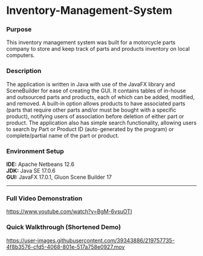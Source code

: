 # Inventory-Management-System

### Purpose
This inventory management system was built for a motorcycle parts company to store and keep track of parts and products inventory on local computers. 

### Description
The application is written in Java with use of the JavaFX library and SceneBuilder for ease of creating the GUI. It contains tables of in-house and outsourced parts and products, each of which can be added, modified, and removed. A built-in option allows products to have associated parts (parts that require other parts and/or must be bought with a specific product), notifying users of association before deletion of either part or product. The application also has simple search functionality, allowing users to search by Part or Product ID (auto-generated by the program) or complete/partial name of the part or product. 

### Environment Setup
**IDE:** Apache Netbeans 12.6<br>
**JDK:** Java SE 17.0.6<br>
**GUI:** JavaFX 17.0.1, Gluon Scene Builder 17

----

### Full Video Demonstration</h3><p>https://www.youtube.com/watch?v=BgM-6vsuOTI<p>
### Quick Walkthrough (Shortened Demo)

https://user-images.githubusercontent.com/39343886/219757735-4f8b3576-cfd5-4068-801e-517a758e0927.mov


